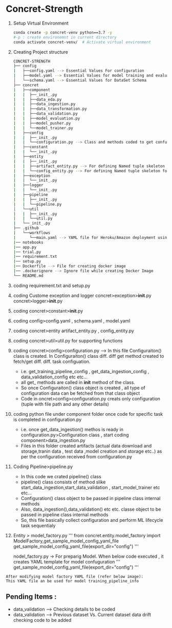# Concret-Strength

1. Setup Virtual Environment
   ```bash
   conda create -p concret-venv python==3.7 -y
   #-p : create environemnt in current directory
   conda activate concret-venv/  # Activate virtual environment
   ```

2. Creating Project structure
   ```bash
   CONCRET-STRENGTH
   ├── config
   |   ├──config.yaml --> Essential Values For configuration 
   |   ├──model.yaml --> Essential Values for model training and evaluation
   │   └──schema.yaml --> Essential Values for DataSet Schema
   ├── concret
   |   ├──component
   |   |  ├──_init_.py
   |   |  ├──data_eda.py
   |   |  ├──data_ingestion.py
   |   |  ├──data_transformation.py
   |   |  ├──data_validation.py
   |   |  ├──model_evaluation.py
   |   |  ├──model_pusher.py
   |   |  └──model_trainer.py
   |   ├──config
   |   |  ├──_init_.py
   |   |  └──configuration.py --> Class and methods coded to get confuguration data (returns configuration data(entity) having format defined in entity)
   |   ├──constant
   |   |  └──_init_.py
   |   ├──entity
   |   |  ├──_init_.py
   |   |  ├──artifact_entity.py --> For defining Named tuple skeleton for artifact related operation
   |   |  └──config_entity.py --> For defining Named tuple skeleton for configuration related operation
   |   ├──exception
   |   |  └──_init_.py
   |   ├──logger
   |   |  └──_init_.py
   |   ├──pipeline
   |   |  ├──_init_.py
   |   |  └──pipeline.py
   │   └──util
   |   |  ├──_init_.py
   |   |  └──util.py
   |   └──_init_.py
   ├── .github
   |   └──workflows
   |      └──main.yaml --> YAML file for Heroku/Amazon deployment using GitHub Action
   |── notebooks
   |── app.py
   |── trial.py
   |── requirement.txt
   |── setup.py
   |── Dockerfile --> File for creating docker image
   |── .dockerignore --> Ignore file while creating Docker Image
   └── README.md
   ```

3. coding requirement.txt and setup.py

4. coding Custome exception and logger
   concret>exception>__init__.py
   concret>logger>__init__.py

5. coding concret>constant>__init__.py

6. coding config>config.yaml , schema.yaml , model.yaml

7. coding concret>entity artifact_entity.py , config_entity.py

8. coding concret>util>util.py for supporting functions

9. coding concret>config>configuration.py --> In this file Configuraiton() class is created. In Configuraiton() class diff. diff get method created to fetch/get diff. diff. task configuation.
   - i.e. get_training_pipeline_config , get_data_ingestion_config , data_validation_config etc etc...
   - all get_ methods are called in __init__ method of the class.
   - So once Configuraiton() class object is created , all type of configuration data can be fetched from that class object
   - Code in oncret>config>configuration.py creats only configuration (tuple with file path and any other details)

10. coding python file under component folder once code for specific task is completed in configuration.py
      - i.e. once get_data_ingestion() methos is ready in configuration.py>Configuration class , start coding component>data_ingestion.py
      - Files in this folder created artifacts (actual data download and storage,tranin data , test data ,model creation and storage etc..) as per the configuration received from configuration.py

11. Coding Pipeline>pipeline.py
      - In this code we crated pipeline() class
      - pipeline() class consists of method slike start_data_ingestion,start_data_validation , start_model_trainer etc etc...
      - Configuration() class object to be passed in pipeline class internal methods
      - Also, data_ingestion(),data_validation() etc etc. classe object to be passed in pipeline class internal methods
      - So, this file basically collect configuration and perform ML lifecycle task sequentialy

12. Entity > model_factory.py
    '''
    from concret.entity.model_factory import ModelFactory,get_sample_model_config_yaml_file
    get_sample_model_config_yaml_file(export_dir="config")
    '''

    nodel_factory.py -> For preparig Model.
    When below code executed , it creates YAML template for model confuguration
    '''
    get_sample_model_config_yaml_file(export_dir="config")
    '''
<picture>
  <source media="(prefers-color-scheme: dark)" srcset="/readme Imgs/Model Config YAML-1.PNG">
</picture>

    After modifying model factory YAML file (refer below image):
    This YAML file an be used for model training_pipeline_info



## Pending Items :
- data_validation --> Checking details to be coded
- data_validation --> Previous dataset Vs. Current dataset data drift checking code to be added
